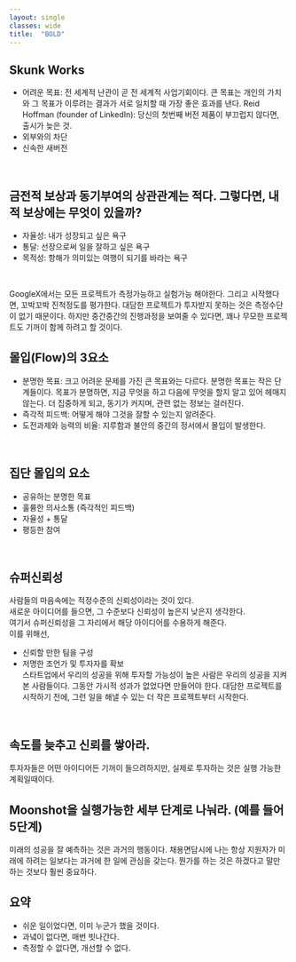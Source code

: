 ```yaml
---
layout: single
classes: wide
title:  "BOLD"
---
```


## Skunk Works
-   어려운 목표: 전 세계적 난관이 곧 전 세계적 사업기회이다. 큰 목표는 개인의 가치와 그 목표가 이루려는 결과가 서로 일치할 때 가장 좋은 효과를 낸다.
Reid Hoffman (founder of LinkedIn): 당신의 첫번째 버전 제품이 부끄럽지 않다면, 출시가 늦은 것.
-	외부와의 차단
-	신속한 새버전
 <br />

## 금전적 보상과 동기부여의 상관관계는 적다. 그렇다면, 내적 보상에는 무엇이 있을까?
-	자율성: 내가 성장되고 싶은 욕구
-	통달: 선장으로써 일을 잘하고 싶은 욕구
-	목적성: 항해가 의미있는 여행이 되기를 바라는 욕구
 <br />

GoogleX에서는 모든 프로젝트가 측정가능하고 실험가능 해야한다.
그리고 시작했다면, 꼬박꼬박 진척정도를 평가한다.
대담한 프로젝트가 투자받지 못하는 것은 측정수단이 없기 때문이다. 
하지만 중간중간의 진행과정을 보여줄 수 있다면, 꽤나 무모한 프로젝트도 기꺼이 함께 하려고 할 것이다.
 <br />

## 몰입(Flow)의 3요소
-	분명한 목표: 크고 어려운 문제를 가진 큰 목표와는 다르다. 분명한 목표는 작은 단계들이다. 목표가 분명하면, 지금 무엇을 하고 다음에 무엇을 할지 알고 있어 헤매지 않는다.
더 집중하게 되고, 동기가 커지며, 관련 없는 정보는 걸러진다.
-	즉각적 피드백: 어떻게 해야 그것을 잘할 수 있는지 알려준다.
-	도전과제와 능력의 비율: 지루함과 불안의 중간의 정서에서 몰입이 발생한다.
 <br />

## 집단 몰입의 요소
-	공유하는 분명한 목표
-	훌륭한 의사소통 (즉각적인 피드백)
-	자율성 + 통달
-	평등한 참여
 <br />

## 슈퍼신뢰성
사람들의 마음속에는 적정수준의 신뢰성이라는 것이 있다. \
새로운 아이디어를 들으면, 그 수준보다 신뢰성이 높은지 낮은지 생각한다. \
여기서 슈퍼신뢰성을 그 자리에서 해당 아이디어를 수용하게 해준다. \
이를 위해선,
-	신뢰할 만한 팀을 구성
-	저명한 조언가 및 투자자를 확보 \
스타트업에서 우리의 성공을 위해 투자할 가능성이 높은 사람은 우리의 성공을 지켜본 사람들이다. 
그동안 가시적 성과가 없었다면 만들어야 한다.
대담한 프로젝트를 시작하기 전에, 그런 일을 해낼 수 있는 더 작은 프로젝트부터 시작한다.
 <br />

## 속도를 늦추고 신뢰를 쌓아라.
투자자들은 어떤 아이디어든 기꺼이 들으려하지만, 실제로 투자하는 것은 실행 가능한 계획일때이다.
 <br />

## Moonshot을 실행가능한 세부 단계로 나눠라. (예를 들어 5단계)

미래의 성공을 잘 예측하는 것은 과거의 행동이다.
채용면담시에 나는 항상 지원자가 미래에 하려는 일보다는 과거에 한 일에 관심을 갖는다.
뭔가를 하는 것은 하겠다고 말만 하는 것보다 훨씬 중요하다.
 <br />

## 요약
-	쉬운 일이었다면, 이미 누군가 했을 것이다.
-	과녘이 없다면, 매번 빗나간다.
-	측정할 수 없다면, 개선할 수 없다.
